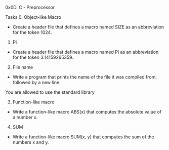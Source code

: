 0x0D. C - Preprocessor

Tasks
0. Object-like Macro
- Create a header file that defines a macro named SIZE as an abbreviation for the token 1024.

1. Pi
- Create a header file that defines a macro named PI as an abbreviation for the token 3.14159265359.

2. File name
- Write a program that prints the name of the file it was compiled from, followed by a new line.

You are allowed to use the standard library

3. Function-like macro
- Write a function-like macro ABS(x) that computes the absolute value of a number x.

4. SUM
- Write a function-like macro SUM(x, y) that computes the sum of the numbers x and y.

